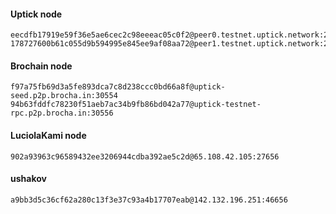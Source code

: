 

#### Uptick node

```
eecdfb17919e59f36e5ae6cec2c98eeeac05c0f2@peer0.testnet.uptick.network:26656
178727600b61c055d9b594995e845ee9af08aa72@peer1.testnet.uptick.network:26656
```

#### Brochain node

```
f97a75fb69d3a5fe893dca7c8d238ccc0bd66a8f@uptick-seed.p2p.brocha.in:30554
94b63fddfc78230f51aeb7ac34b9fb86bd042a77@uptick-testnet-rpc.p2p.brocha.in:30556
```

#### LuciolaKami node

```
902a93963c96589432ee3206944cdba392ae5c2d@65.108.42.105:27656
```

#### ushakov
```
a9bb3d5c36cf62a280c13f3e37c93a4b17707eab@142.132.196.251:46656
```
